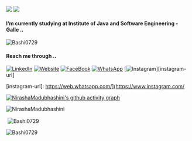 
<img src="https://readme-typing-svg.herokuapp.com?size=32&vCenter=true&width=760&lines=Hello+%F0%9F%91%8B%2C+I'm+Nirasha+Madubhashini...">
<img src="https://readme-typing-svg.herokuapp.com?size=32&vCenter=true&width=760&lines=Welcome+to+my+github+profile...">

#### I’m currently studying at Institute of Java and Software Engineering - Galle ..

<p align="left"> <img src="https://komarev.com/ghpvc/?username=NirashaMadubhashini&label=Profile%20views&color=0e75b6&style=flat" alt="Bashi0729" /> </p>

#### Reach me through ..

[![LinkedIn][linkedin-shield]][linkedin-url]
[![Website][website-shield]][website-url]
[![FaceBook][faceBook-shield]][faceBook-url]
[![WhatsApp][whatsApp-shield]][whatsApp-url]
[![Instagram][instagram-shield]][instagram-url]


[linkedin-shield]: https://img.shields.io/badge/LinkedIn-0077B5?style=for-the-badge&logo=linkedin&logoColor=white
[linkedin-url]: http://www.linkedin.com/in/nirasha-madubhashini-888877201

[website-shield]: https://img.shields.io/badge/website-000000?style=for-the-badge&logo=About.me&logoColor=white
[website-url]: https://myofficialweb.000webhostapp.com/

[faceBook-shield]:https://img.shields.io/badge/Facebook-1877F2?style=for-the-badge&logo=facebook&logoColor=white
[faceBook-url]: https://www.facebook.com/nirasha.madubhashini.1/

[whatsApp-shield]:https://img.shields.io/badge/WhatsApp-25D366?style=for-the-badge&logo=whatsapp&logoColor=white
[whatsApp-url]: https://web.whatsapp.com/

[instagram-shield]:https://img.shields.io/badge/Instagram-E4405F?style=for-the-badge&logo=instagram&logoColor=white
[instagram-url]: https://web.whatsapp.com/](https://www.instagram.com/


<!-- [![Nirasha's GitHub activity graph](https://activity-graph.herokuapp.com/graph?username=NirashaMadubhashini&&theme=rogue)](https://github.com/NirashaMadubhashini) -->

[![NirashaMadubhashini's github activity graph](https://activity-graph.herokuapp.com/graph?username=NirashaMadubhashini0&theme=rogue)](https://github.com/NirashaMadubhashini/github-readme-activity-graph)
 
<p>&nbsp;<img align="left" src="https://github-readme-stats.vercel.app/api/top-langs?username=NirashaMadubhashini&show_icons=true&locale=en&layout=compact&theme=tokyonight" alt="NirashaMadubhashini" /></p>

<!-- <p><img align="left" src="https://github-readme-stats.vercel.app/api/top-langs?username=NirashaMadubhashini&show_icons=true&locale=en&layout=compact&theme=tokyonight" alt="Bashi0729" /></p> -->

<p>&nbsp;<img align="center" src="https://github-readme-stats.vercel.app/api?username=NirashaMadubhashini&show_icons=true&locale=en&theme=tokyonight" alt="Bashi0729" /></p>

<p><img align="center" src="https://github-readme-streak-stats.herokuapp.com/?user=NirashaMadubhashini&&theme=tokyonight" alt="Bashi0729" /></p>


